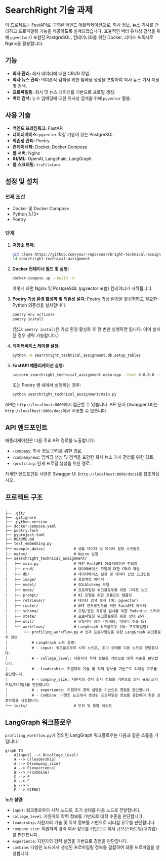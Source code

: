 # SearchRight 기술 과제

이 프로젝트는 FastAPI로 구축된 백엔드 애플리케이션으로, 회사 정보, 뉴스 기사를 관리하고 프로파일링 기능을 제공하도록 설계되었습니다. 효율적인 벡터 유사성 검색을 위해 `pgvector`가 포함된 PostgreSQL, 컨테이너화를 위한 Docker, 리버스 프록시로 Nginx를 활용합니다.

## 기능

*   **회사 관리:** 회사 데이터에 대한 CRUD 작업.
*   **회사 뉴스 관리:** 의미론적 검색을 위한 임베딩 생성을 포함하여 회사 뉴스 기사 저장 및 검색.
*   **프로파일링:** 회사 및 뉴스 데이터를 기반으로 프로필 생성.
*   **벡터 검색:** 뉴스 임베딩에 대한 유사성 검색을 위해 `pgvector` 활용.

## 사용 기술

*   **백엔드 프레임워크:** FastAPI
*   **데이터베이스:** `pgvector` 확장 기능이 있는 PostgreSQL
*   **의존성 관리:** Poetry
*   **컨테이너화:** Docker, Docker Compose
*   **웹 서버:** Nginx
*   **AI/ML:** OpenAI, Langchain, LangGraph
*   **웹 스크래핑:** `trafilatura`

## 설정 및 설치

### 전제 조건

*   Docker 및 Docker Compose
*   Python 3.13+
*   Poetry

### 단계
1.  **저장소 복제:**
    ```bash
    git clone https://github.com/your-repo/searchright-technical-assignment.git
    cd searchright-technical-assignment
    ```

2.  **Docker 컨테이너 빌드 및 실행:**
    ```bash
    docker-compose up --build -d
    ```
    이렇게 하면 Nginx 및 PostgreSQL (pgvector 포함) 컨테이너가 시작됩니다.

3.  **Poetry 가상 환경 활성화 및 의존성 설치:**
    Poetry 가상 환경을 활성화하고 필요한 Python 의존성을 설치합니다.
    ```bash
    poetry env activate
    poetry install
    ```
    (참고: `poetry install`은 가상 환경 활성화 후 한 번만 실행하면 됩니다. 이미 설치된 경우 생략 가능합니다.)

5.  **데이터베이스 테이블 설정:**
    ```bash
    python -m searchright_technical_assignment.db.setup_tables
    ```

6.  **FastAPI 애플리케이션 실행:**
    ```bash
    uvicorn searchright_technical_assignment.main:app --host 0.0.0.0 --port 8000 --reload
    ```
    또는 Poetry 셸 내에서 실행하는 경우:
    ```bash
    python searchright_technical_assignment/main.py
    ```

API는 `http://localhost:8000`에서 접근할 수 있습니다.
API 문서 (Swagger UI)는 `http://localhost:8000/docs`에서 사용할 수 있습니다.

## API 엔드포인트

애플리케이션은 다음 주요 API 경로를 노출합니다:

*   `/company`: 회사 정보 관리를 위한 경로.
*   `/companynews`: 임베딩 생성 및 검색을 포함한 회사 뉴스 기사 관리를 위한 경로.
*   `/profiling`: 인재 프로필 생성을 위한 경로.

자세한 엔드포인트 사양은 Swagger UI (`http://localhost:8000/docs`)를 참조하십시오.

## 프로젝트 구조

```
.
├── .git/
├── .gitignore
├── .python-version
├── docker-compose.yaml
├── poetry.lock
├── pyproject.toml
├── README.md
├── test_embedding.py
├── example_datas/             # 샘플 데이터 및 데이터 설정 스크립트
├── nginx/                     # Nginx 설정
├── searchright_technical_assignment/
│   ├── main.py                # 메인 FastAPI 애플리케이션 진입점
│   ├── crud/                  # 데이터베이스 모델에 대한 CRUD 작업
│   ├── db/                    # 데이터베이스 설정 및 데이터 삽입 스크립트
│   ├── image/                 # 프로젝트 이미지
│   ├── model/                 # SQLAlchemy 모델
│   ├── node/                  # 프로파일링 워크플로우를 위한 그래프 노드
│   ├── prompt/                # AI 모델을 위한 프롬프트 템플릿
│   ├── retriever/             # 데이터 검색 로직 (예: pgvector)
│   ├── router/                # API 엔드포인트를 위한 FastAPI 라우터
│   ├── schema/                # 요청/응답 유효성 검사를 위한 Pydantic 스키마
│   ├── state/                 # 프로파일링 워크플로우를 위한 상태 관리
│   ├── util/                  # 유틸리티 함수 (임베딩, 데이터 추출 등)
│   └── workflows/             # LangGraph 워크플로우 (예: 프로파일링)
│       └── profiling_workflow.py # 인재 프로파일링을 위한 LangGraph 워크플로우 정의
│           # LangGraph 노드 설명:
│           # - input: 워크플로우의 시작 노드로, 초기 상태를 다음 노드로 전달합니다.
│           # - college_level: 지원자의 학력 정보를 기반으로 대학 수준을 판단합니다.
│           # - leadership: 지원자의 기술 및 직책 정보를 기반으로 리더십 유무를 판단합니다.
│           # - company_size: 지원자의 경력 회사 정보를 기반으로 회사 규모(스타트업/대기업)를 판단합니다.
│           # - experience: 지원자의 경력 설명을 기반으로 경험을 판단합니다.
│           # - combine: 다양한 노드에서 생성된 프로파일링 정보를 결합하여 최종 프로파일을 생성합니다.
└── tests/                     # 단위 및 통합 테스트
```

## LangGraph 워크플로우

`profiling_workflow.py`에 정의된 LangGraph 워크플로우는 다음과 같은 흐름을 가집니다:

```mermaid
graph TD
    A[input] --> B(college_level)
    A --> C(leadership)
    A --> D(company_size)
    A --> E(experience)
    B --> F(combine)
    C --> F
    D --> F
    E --> F
    F --> G[END]
```

**노드 설명:**
*   `input`: 워크플로우의 시작 노드로, 초기 상태를 다음 노드로 전달합니다.
*   `college_level`: 지원자의 학력 정보를 기반으로 대학 수준을 판단합니다.
*   `leadership`: 지원자의 기술 및 직책 정보를 기반으로 리더십 유무를 판단합니다.
*   `company_size`: 지원자의 경력 회사 정보를 기반으로 회사 규모(스타트업/대기업)를 판단합니다.
*   `experience`: 지원자의 경력 설명을 기반으로 경험을 판단합니다.
*   `combine`: 다양한 노드에서 생성된 프로파일링 정보를 결합하여 최종 프로파일을 생성합니다.
